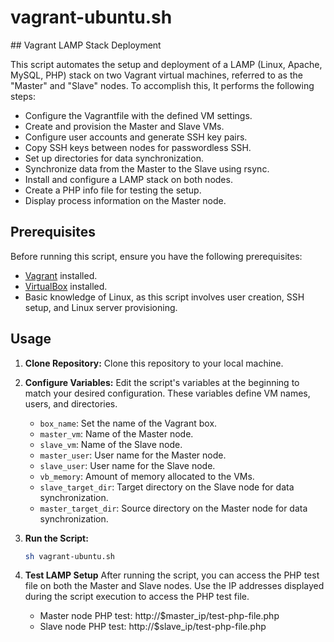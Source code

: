 <h1>vagrant-ubuntu.sh</h1>
## Vagrant LAMP Stack Deployment

<p>This script automates the setup and deployment of a LAMP (Linux, Apache, MySQL, PHP) stack on two Vagrant virtual machines, referred to as the "Master" and "Slave" nodes. To accomplish this, It performs the following steps:</p>

   - Configure the Vagrantfile with the defined VM settings.
   - Create and provision the Master and Slave VMs.
   - Configure user accounts and generate SSH key pairs.
   - Copy SSH keys between nodes for passwordless SSH.
   - Set up directories for data synchronization.
   - Synchronize data from the Master to the Slave using rsync.
   - Install and configure a LAMP stack on both nodes.
   - Create a PHP info file for testing the setup.
   - Display process information on the Master node.

## Prerequisites

Before running this script, ensure you have the following prerequisites:

- [Vagrant](https://www.vagrantup.com/) installed.
- [VirtualBox](https://www.virtualbox.org/) installed.
- Basic knowledge of Linux, as this script involves user creation, SSH setup, and Linux server provisioning.

## Usage

1. **Clone Repository:** Clone this repository to your local machine.

2. **Configure Variables:** Edit the script's variables at the beginning to match your desired configuration. These variables define VM names, users, and directories.

   - `box_name`: Set the name of the Vagrant box.
   - `master_vm`: Name of the Master node.
   - `slave_vm`: Name of the Slave node.
   - `master_user`: User name for the Master node.
   - `slave_user`: User name for the Slave node.
   - `vb_memory`: Amount of memory allocated to the VMs.
   - `slave_target_dir`: Target directory on the Slave node for data synchronization.
   - `master_target_dir`: Source directory on the Master node for data synchronization.

3. **Run the Script:**

   ```bash
   sh vagrant-ubuntu.sh

4. **Test LAMP Setup** After running the script, you can access the PHP test file on both the Master and Slave nodes. Use the IP addresses displayed during the script execution to access the PHP test file.

   - Master node PHP test: http://$master_ip/test-php-file.php
   - Slave node PHP test: http://$slave_ip/test-php-file.php
   

